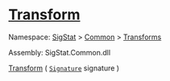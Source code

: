 # [Transform](./ApproximateOnlineFeatures-100663548.md)

Namespace: [SigStat]() > [Common](./../../README.md) > [Transforms](./../README.md)

Assembly: SigStat.Common.dll

[Transform](./ApproximateOnlineFeatures-100663548.md) ( [`Signature`](./../../Signature.md) signature )              
